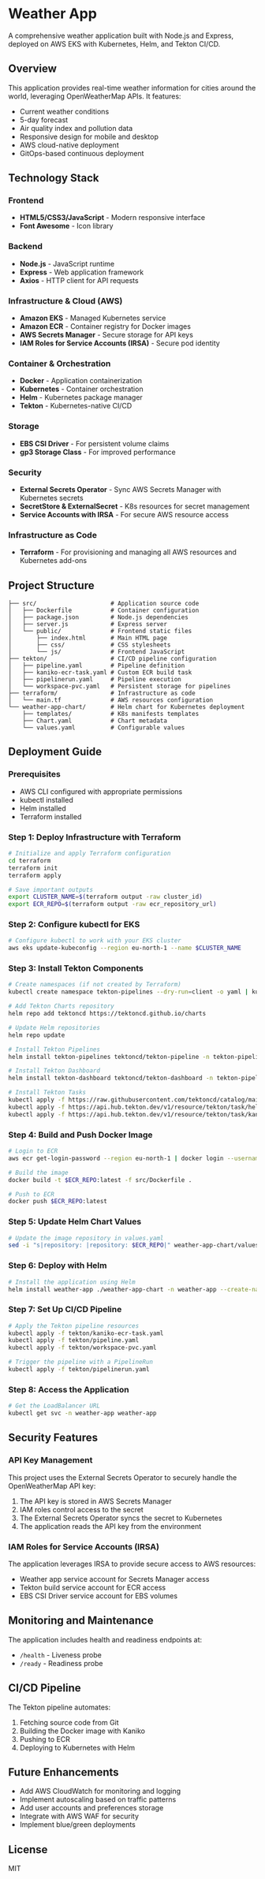 # Weather App

A comprehensive weather application built with Node.js and Express, deployed on AWS EKS with Kubernetes, Helm, and Tekton CI/CD.

## Overview

This application provides real-time weather information for cities around the world, leveraging OpenWeatherMap APIs. It features:

- Current weather conditions
- 5-day forecast
- Air quality index and pollution data
- Responsive design for mobile and desktop
- AWS cloud-native deployment
- GitOps-based continuous deployment

## Technology Stack

### Frontend
- **HTML5/CSS3/JavaScript** - Modern responsive interface
- **Font Awesome** - Icon library

### Backend
- **Node.js** - JavaScript runtime
- **Express** - Web application framework
- **Axios** - HTTP client for API requests

### Infrastructure & Cloud (AWS)
- **Amazon EKS** - Managed Kubernetes service
- **Amazon ECR** - Container registry for Docker images
- **AWS Secrets Manager** - Secure storage for API keys
- **IAM Roles for Service Accounts (IRSA)** - Secure pod identity

### Container & Orchestration
- **Docker** - Application containerization
- **Kubernetes** - Container orchestration
- **Helm** - Kubernetes package manager
- **Tekton** - Kubernetes-native CI/CD

### Storage
- **EBS CSI Driver** - For persistent volume claims
- **gp3 Storage Class** - For improved performance

### Security
- **External Secrets Operator** - Sync AWS Secrets Manager with Kubernetes secrets
- **SecretStore & ExternalSecret** - K8s resources for secret management
- **Service Accounts with IRSA** - For secure AWS resource access

### Infrastructure as Code
- **Terraform** - For provisioning and managing all AWS resources and Kubernetes add-ons

## Project Structure

```
├── src/                     # Application source code
│   ├── Dockerfile           # Container configuration
│   ├── package.json         # Node.js dependencies
│   ├── server.js            # Express server
│   └── public/              # Frontend static files
│       ├── index.html       # Main HTML page
│       ├── css/             # CSS stylesheets
│       └── js/              # Frontend JavaScript
├── tekton/                  # CI/CD pipeline configuration
│   ├── pipeline.yaml        # Pipeline definition
│   ├── kaniko-ecr-task.yaml # Custom ECR build task
│   ├── pipelinerun.yaml     # Pipeline execution
│   └── workspace-pvc.yaml   # Persistent storage for pipelines
├── terraform/               # Infrastructure as code
│   └── main.tf              # AWS resources configuration
└── weather-app-chart/       # Helm chart for Kubernetes deployment
    ├── templates/           # K8s manifests templates
    ├── Chart.yaml           # Chart metadata
    └── values.yaml          # Configurable values
```

## Deployment Guide

### Prerequisites
- AWS CLI configured with appropriate permissions
- kubectl installed
- Helm installed
- Terraform installed

### Step 1: Deploy Infrastructure with Terraform

```bash
# Initialize and apply Terraform configuration
cd terraform
terraform init
terraform apply

# Save important outputs
export CLUSTER_NAME=$(terraform output -raw cluster_id)
export ECR_REPO=$(terraform output -raw ecr_repository_url)
```

### Step 2: Configure kubectl for EKS

```bash
# Configure kubectl to work with your EKS cluster
aws eks update-kubeconfig --region eu-north-1 --name $CLUSTER_NAME
```

### Step 3: Install Tekton Components

```bash
# Create namespaces (if not created by Terraform)
kubectl create namespace tekton-pipelines --dry-run=client -o yaml | kubectl apply -f -

# Add Tekton Charts repository
helm repo add tektoncd https://tektoncd.github.io/charts

# Update Helm repositories
helm repo update

# Install Tekton Pipelines
helm install tekton-pipelines tektoncd/tekton-pipeline -n tekton-pipelines

# Install Tekton Dashboard
helm install tekton-dashboard tektoncd/tekton-dashboard -n tekton-pipelines

# Install Tekton Tasks
kubectl apply -f https://raw.githubusercontent.com/tektoncd/catalog/main/task/git-clone/0.9/git-clone.yaml
kubectl apply -f https://api.hub.tekton.dev/v1/resource/tekton/task/helm-upgrade-from-source/0.3/raw
kubectl apply -f https://api.hub.tekton.dev/v1/resource/tekton/task/kaniko/0.6/raw
```
### Step 4: Build and Push Docker Image

```bash
# Login to ECR
aws ecr get-login-password --region eu-north-1 | docker login --username AWS --password-stdin $ECR_REPO

# Build the image
docker build -t $ECR_REPO:latest -f src/Dockerfile .

# Push to ECR
docker push $ECR_REPO:latest
```

### Step 5: Update Helm Chart Values

```bash
# Update the image repository in values.yaml
sed -i "s|repository: |repository: $ECR_REPO|" weather-app-chart/values.yaml
```

### Step 6: Deploy with Helm

```bash
# Install the application using Helm
helm install weather-app ./weather-app-chart -n weather-app --create-namespace
```

### Step 7: Set Up CI/CD Pipeline

```bash
# Apply the Tekton pipeline resources
kubectl apply -f tekton/kaniko-ecr-task.yaml
kubectl apply -f tekton/pipeline.yaml
kubectl apply -f tekton/workspace-pvc.yaml

# Trigger the pipeline with a PipelineRun
kubectl apply -f tekton/pipelinerun.yaml
```

### Step 8: Access the Application

```bash
# Get the LoadBalancer URL
kubectl get svc -n weather-app weather-app
```

## Security Features

### API Key Management

This project uses the External Secrets Operator to securely handle the OpenWeatherMap API key:

1. The API key is stored in AWS Secrets Manager
2. IAM roles control access to the secret
3. The External Secrets Operator syncs the secret to Kubernetes
4. The application reads the API key from the environment

### IAM Roles for Service Accounts (IRSA)

The application leverages IRSA to provide secure access to AWS resources:

- Weather app service account for Secrets Manager access
- Tekton build service account for ECR access
- EBS CSI Driver service account for EBS volumes

## Monitoring and Maintenance

The application includes health and readiness endpoints at:
- `/health` - Liveness probe
- `/ready` - Readiness probe

## CI/CD Pipeline

The Tekton pipeline automates:

1. Fetching source code from Git
2. Building the Docker image with Kaniko
3. Pushing to ECR
4. Deploying to Kubernetes with Helm

## Future Enhancements

- Add AWS CloudWatch for monitoring and logging
- Implement autoscaling based on traffic patterns
- Add user accounts and preferences storage
- Integrate with AWS WAF for security
- Implement blue/green deployments

## License

MIT
